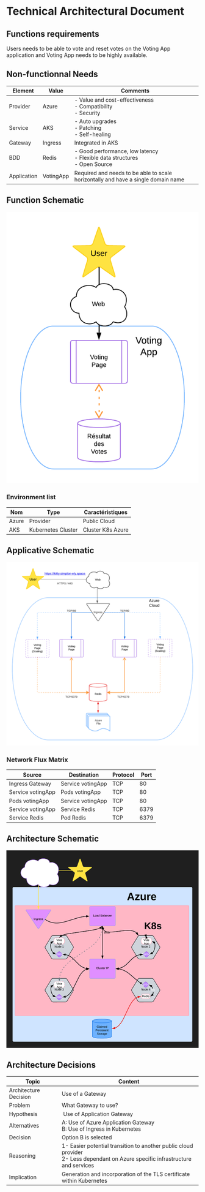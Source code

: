 # Technical Architectural Document
## Functions requirements
Users needs to be able to vote and reset votes on the Voting App application and Voting App needs to be highly available.

## Non-functionnal Needs
| Element | Value | Comments |
| ------- | ------ | ------------ |
| Provider | Azure | - Value and cost-effectiveness <br> - Compatibility <br> - Security |
| Service | AKS | - Auto upgrades <br> - Patching <br> - Self-healing |
| Gateway | Ingress | Integrated in AKS |
| BDD | Redis | - Good performance, low latency <br> - Flexible data structures <br> - Open Source |
| Application | VotingApp | Required and needs to be able to scale horizontally and have a single domain name |

## Function Schematic
![ ](https://github.com/Simplon-Luna/b6_Luna/blob/main/Pics/DAT%20Diagram%201.png)

### Environment list
| Nom | Type | Caractéristiques |
| --- | ---- | ---------------- |
| Azure | Provider | Public Cloud |
| AKS | Kubernetes Cluster | Cluster K8s Azure |

## Applicative Schematic
![ ](https://github.com/Simplon-Luna/b6_Luna/blob/main/Pics/DAT%20Diagram%202.png)

### Network Flux Matrix
| Source | Destination | Protocol | Port |
|------------- | ----------- | -------- | ---- |
| Ingress Gateway | Service votingApp | TCP | 80 |
| Service votingApp | Pods votingApp | TCP | 80 |
| Pods votingApp | Service votingApp | TCP | 80 |
| Service votingApp | Service Redis | TCP | 6379 |
| Service Redis  | Pod Redis | TCP | 6379 |
## Architecture Schematic
![ ](https://github.com/Simplon-Luna/b6_Luna/blob/main/Pics/Cloud%20Architecture%202.png)
## Architecture Decisions
| Topic | Content |
| ----------------------- | ------------------------ |
| Architecture Decision | Use of a Gateway |
| Problem | What Gateway to use? |
| Hypothesis | Use of Application Gateway |
| Alternatives | A: Use of Azure Application Gateway <br> B: Use of Ingress in Kubernetes |
| Decision | Option B is selected |
| Reasoning | 1- Easier potential transition to another public cloud provider <br> 2- Less dependant on Azure specific infrastructure and services |
| Implication | Generation and incorporation of the TLS certificate within Kubernetes |